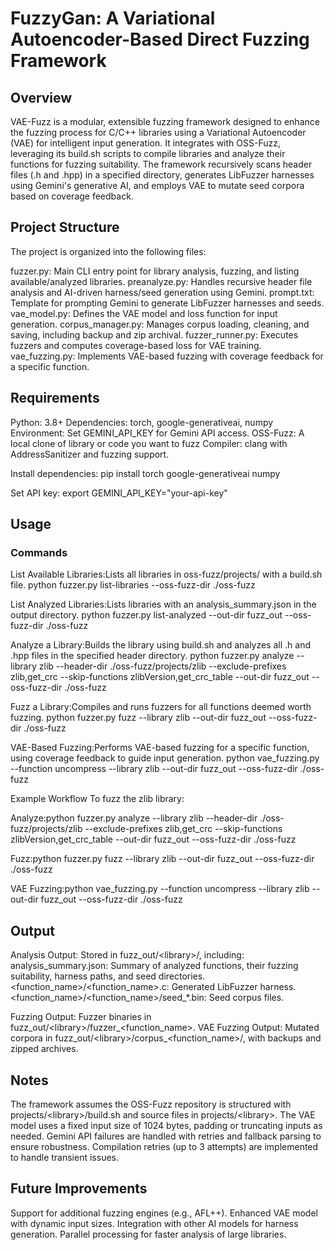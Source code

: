 # FuzzyGan: A Variational Autoencoder-Based Direct Fuzzing Framework
## Overview
VAE-Fuzz is a modular, extensible fuzzing framework designed to enhance the fuzzing process for C/C++ libraries using a Variational Autoencoder (VAE) for intelligent input generation. It integrates with OSS-Fuzz, leveraging its build.sh scripts to compile libraries and analyze their functions for fuzzing suitability. The framework recursively scans header files (.h and .hpp) in a specified directory, generates LibFuzzer harnesses using Gemini's generative AI, and employs VAE to mutate seed corpora based on coverage feedback.

## Project Structure
The project is organized into the following files:

fuzzer.py: Main CLI entry point for library analysis, fuzzing, and listing available/analyzed libraries.
preanalyze.py: Handles recursive header file analysis and AI-driven harness/seed generation using Gemini.
prompt.txt: Template for prompting Gemini to generate LibFuzzer harnesses and seeds.
vae_model.py: Defines the VAE model and loss function for input generation.
corpus_manager.py: Manages corpus loading, cleaning, and saving, including backup and zip archival.
fuzzer_runner.py: Executes fuzzers and computes coverage-based loss for VAE training.
vae_fuzzing.py: Implements VAE-based fuzzing with coverage feedback for a specific function.

## Requirements

Python: 3.8+
Dependencies: torch, google-generativeai, numpy
Environment: Set GEMINI_API_KEY for Gemini API access.
OSS-Fuzz: A local clone of library or code you want to fuzz
Compiler: clang with AddressSanitizer and fuzzing support.

Install dependencies:
pip install torch google-generativeai numpy

Set API key:
export GEMINI_API_KEY="your-api-key"

## Usage
### Commands

List Available Libraries:Lists all libraries in oss-fuzz/projects/ with a build.sh file.
python fuzzer.py list-libraries --oss-fuzz-dir ./oss-fuzz


List Analyzed Libraries:Lists libraries with an analysis_summary.json in the output directory.
python fuzzer.py list-analyzed --out-dir fuzz_out --oss-fuzz-dir ./oss-fuzz


Analyze a Library:Builds the library using build.sh and analyzes all .h and .hpp files in the specified header directory.
python fuzzer.py analyze --library zlib --header-dir ./oss-fuzz/projects/zlib --exclude-prefixes zlib,get_crc --skip-functions zlibVersion,get_crc_table --out-dir fuzz_out --oss-fuzz-dir ./oss-fuzz


Fuzz a Library:Compiles and runs fuzzers for all functions deemed worth fuzzing.
python fuzzer.py fuzz --library zlib --out-dir fuzz_out --oss-fuzz-dir ./oss-fuzz


VAE-Based Fuzzing:Performs VAE-based fuzzing for a specific function, using coverage feedback to guide input generation.
python vae_fuzzing.py --function uncompress --library zlib --out-dir fuzz_out --oss-fuzz-dir ./oss-fuzz





          
            
          
        
  
        
    

Example Workflow
To fuzz the zlib library:

Analyze:python fuzzer.py analyze --library zlib --header-dir ./oss-fuzz/projects/zlib --exclude-prefixes zlib,get_crc --skip-functions zlibVersion,get_crc_table --out-dir fuzz_out --oss-fuzz-dir ./oss-fuzz


Fuzz:python fuzzer.py fuzz --library zlib --out-dir fuzz_out --oss-fuzz-dir ./oss-fuzz


VAE Fuzzing:python vae_fuzzing.py --function uncompress --library zlib --out-dir fuzz_out --oss-fuzz-dir ./oss-fuzz



## Output

Analysis Output: Stored in fuzz_out/&lt;library&gt;/, including:
analysis_summary.json: Summary of analyzed functions, their fuzzing suitability, harness paths, and seed directories.
&lt;function_name&gt;/&lt;function_name&gt;.c: Generated LibFuzzer harness.
&lt;function_name&gt;/&lt;function_name&gt;/seed_*.bin: Seed corpus files.


Fuzzing Output: Fuzzer binaries in fuzz_out/&lt;library&gt;/fuzzer_&lt;function_name&gt;.
VAE Fuzzing Output: Mutated corpora in fuzz_out/&lt;library&gt;/corpus_&lt;function_name&gt;/, with backups and zipped archives.

## Notes

The framework assumes the OSS-Fuzz repository is structured with projects/&lt;library&gt;/build.sh and source files in projects/&lt;library&gt;.
The VAE model uses a fixed input size of 1024 bytes, padding or truncating inputs as needed.
Gemini API failures are handled with retries and fallback parsing to ensure robustness.
Compilation retries (up to 3 attempts) are implemented to handle transient issues.

## Future Improvements

Support for additional fuzzing engines (e.g., AFL++).
Enhanced VAE model with dynamic input sizes.
Integration with other AI models for harness generation.
Parallel processing for faster analysis of large libraries.
          
            
          
        
  
        
    


